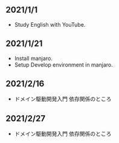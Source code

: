 ## 2021/1/1
- Study English with YouTube.

## 2021/1/21
- Install manjaro.
- Setup Develop environment in manjaro.

## 2021/2/16
- ドメイン駆動開発入門 依存関係のところ

## 2021/2/27
- ドメイン駆動開発入門 依存関係のところ